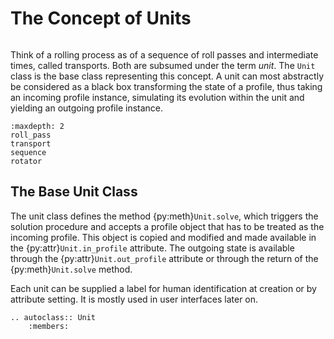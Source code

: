 # The Concept of Units

```{py:currentmodule} pyroll.core
```

Think of a rolling process as of a sequence of roll passes and intermediate times, called transports. 
Both are subsumed under the term *unit*. 
The `Unit` class is the base class representing this concept.
A unit can most abstractly be considered as a black box transforming the state of a profile, thus taking an incoming profile instance, simulating its evolution within the unit and yielding an outgoing profile instance.

```{toctree}
:maxdepth: 2
roll_pass
transport
sequence
rotator
```

## The Base Unit Class

The unit class defines the method {py:meth}`Unit.solve`, which triggers the solution procedure and accepts a profile object that has to be treated as the incoming profile.
This object is copied and modified and made available in the {py:attr}`Unit.in_profile` attribute.
The outgoing state is available through the {py:attr}`Unit.out_profile` attribute or through the return of the {py:meth}`Unit.solve` method.

Each unit can be supplied a label for human identification at creation or by attribute setting.
It is mostly used in user interfaces later on.

```{eval-rst} 
.. autoclass:: Unit
    :members:
```